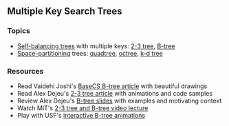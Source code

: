 ## Multiple Key Search Trees

### Topics
- [Self-balancing trees] with multiple keys: [2-3 tree], [B-tree]
- [Space-partitioning] trees: [quadtree], [octree], [k-d tree]

### Resources
- Read Vaidehi Joshi's [BaseCS B-tree article] with beautiful drawings
- Read Alex Dejeu's [2-3 tree article] with animations and code samples
- Review Alex Dejeu's [B-tree slides] with examples and motivating context
- Watch MIT's [2-3 tree and B-tree video lecture]
- Play with USF's [interactive B-tree animations][USF B-tree]


[self-balancing trees]: https://en.wikipedia.org/wiki/Self-balancing_binary_search_tree
[2-3 tree]: https://en.wikipedia.org/wiki/2%E2%80%933_tree
[B-tree]: https://en.wikipedia.org/wiki/B-tree

[space-partitioning]: https://en.wikipedia.org/wiki/Space_partitioning
[quadtree]: https://en.wikipedia.org/wiki/Quadtree
[octree]: https://en.wikipedia.org/wiki/Octree
[k-d tree]: https://en.wikipedia.org/wiki/K-d_tree

[BaseCS B-tree article]: https://medium.com/basecs/busying-oneself-with-b-trees-78bbf10522e7
[B-tree slides]: ../Slides/B-Trees.pdf
[2-3 tree article]: https://medium.com/@alexdejeu/9b50e3484a47
[2-3 tree and B-tree video lecture]: https://www.youtube.com/watch?v=TOb1tuEZ2X4
[USF B-tree]: https://www.cs.usfca.edu/~galles/visualization/BTree.html
